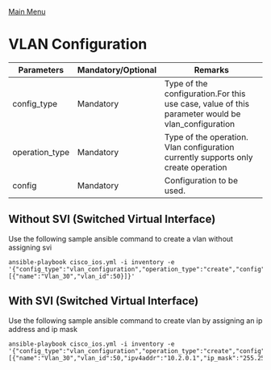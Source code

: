 [Main Menu](../README.md)
# VLAN Configuration 


| Parameters | Mandatory/Optional |Remarks |
| ------ | ---------- |----------|
| config_type | Mandatory | Type of the configuration.For this use case, value of this parameter would be vlan_configuration |
| operation_type |Mandatory | Type of the operation. Vlan  configuration currently supports only create operation |
| config | Mandatory| Configuration to be used.|

## Without SVI (Switched Virtual Interface)
Use the following sample ansible command to create a vlan without assigning svi
```shell
ansible-playbook cisco_ios.yml -i inventory -e '{"config_type":"vlan_configuration","operation_type":"create","config":[{"name":"Vlan_30","vlan_id":50}]}'
```

## With SVI (Switched Virtual Interface)
Use the following sample ansible command to create vlan by assigning an ip address and ip mask

```shell
ansible-playbook cisco_ios.yml -i inventory -e '{"config_type":"vlan_configuration","operation_type":"create","config":[{"name":"Vlan_30","vlan_id":50,"ipv4addr":"10.2.0.1","ip_mask":"255.255.255.0"}]}'

```

